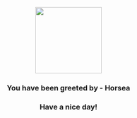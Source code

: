 <p align="center">
    <img src="https://raw.githubusercontent.com/PokeAPI/sprites/master/sprites/pokemon/116.png" width="150" height="150">
</p>
<h3 align="center">You have been greeted by - <b>Horsea</b></h3>
<h3 align="center">Have a nice day!</h3>

